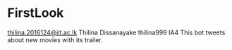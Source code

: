 # FirstLook
thilina.2016124@iit.ac.lk Thilina Dissanayake thilina999 IA4
This bot tweets about new movies with its trailer.
